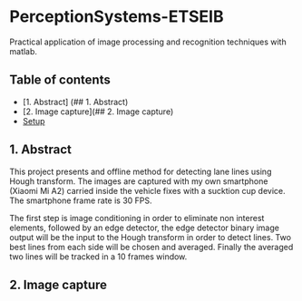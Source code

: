 # PerceptionSystems-ETSEIB
Practical application of image processing and recognition techniques with matlab.

## Table of contents
* [1. Abstract] (## 1. Abstract)
* [2. Image capture](## 2. Image capture)
* [Setup](#setup)

## 1. Abstract
This project presents and offline method for detecting lane lines using Hough transform.
The images are captured with my own smartphone (Xiaomi Mi A2) carried inside the vehicle fixes with a sucktion cup device. The smartphone frame rate is 30 FPS.

The first step is image conditioning in order to eliminate non interest elements, followed by an edge detector, the edge detector binary image output will be the input to the Hough transform in order to detect lines. Two best lines from each side will be chosen and averaged. Finally the averaged two lines will be tracked in a 10 frames window.

## 2. Image capture
